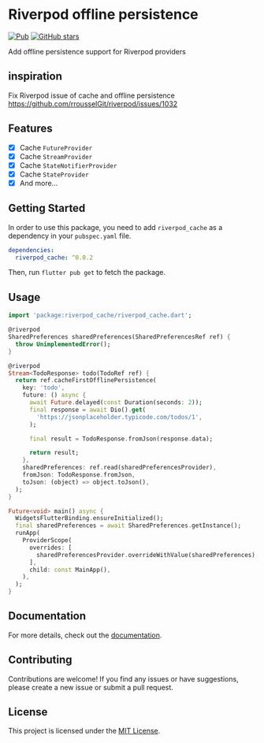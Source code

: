 # Riverpod offline persistence

[![Pub](https://img.shields.io/pub/v/riverpod_cache.svg)](https://pub.dev/packages/riverpod_cache)
[![GitHub stars](https://img.shields.io/github/stars/masreplay/riverpod_cache.svg?style=social)](https://github.com/masreplay/riverpod_cache)

Add offline persistence support for Riverpod providers

## inspiration
Fix Riverpod issue of cache and offline persistence  https://github.com/rrousselGit/riverpod/issues/1032

## Features
- [x] Cache `FutureProvider` 
- [x] Cache `StreamProvider` 
- [x] Cache `StateNotifierProvider`
- [x] Cache `StateProvider`
- [x] And more...

## Getting Started

In order to use this package, you need to add `riverpod_cache` as a dependency in your `pubspec.yaml` file.

```yaml
dependencies:
  riverpod_cache: ^0.0.2
```

Then, run `flutter pub get` to fetch the package.

## Usage

```dart
import 'package:riverpod_cache/riverpod_cache.dart';

@riverpod
SharedPreferences sharedPreferences(SharedPreferencesRef ref) {
  throw UnimplementedError();
}

@riverpod
Stream<TodoResponse> todo(TodoRef ref) {
  return ref.cacheFirstOfflinePersistence(
    key: 'todo',
    future: () async {
      await Future.delayed(const Duration(seconds: 2));
      final response = await Dio().get(
        'https://jsonplaceholder.typicode.com/todos/1',
      );

      final result = TodoResponse.fromJson(response.data);

      return result;
    },
    sharedPreferences: ref.read(sharedPreferencesProvider),
    fromJson: TodoResponse.fromJson,
    toJson: (object) => object.toJson(),
  );
}

Future<void> main() async {
  WidgetsFlutterBinding.ensureInitialized();
  final sharedPreferences = await SharedPreferences.getInstance();
  runApp(
    ProviderScope(
      overrides: [
        sharedPreferencesProvider.overrideWithValue(sharedPreferences),
      ],
      child: const MainApp(),
    ),
  );
}
```
## Documentation

For more details, check out the [documentation](https://pub.dev/documentation/riverpod_cache/latest/).

## Contributing

Contributions are welcome! If you find any issues or have suggestions, please create a new issue or submit a pull request.

## License

This project is licensed under the [MIT License](./LICENSE).
